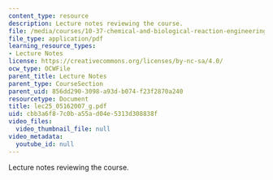 ```yaml
---
content_type: resource
description: Lecture notes reviewing the course.
file: /media/courses/10-37-chemical-and-biological-reaction-engineering-spring-2007/cbb3a6f87c0ba55ad04e5313d308838f_lec25_05162007_g.pdf
file_type: application/pdf
learning_resource_types:
- Lecture Notes
license: https://creativecommons.org/licenses/by-nc-sa/4.0/
ocw_type: OCWFile
parent_title: Lecture Notes
parent_type: CourseSection
parent_uid: 856dd290-3098-a93d-b074-f23f2870a240
resourcetype: Document
title: lec25_05162007_g.pdf
uid: cbb3a6f8-7c0b-a55a-d04e-5313d308838f
video_files:
  video_thumbnail_file: null
video_metadata:
  youtube_id: null
---
```

Lecture notes reviewing the course.
